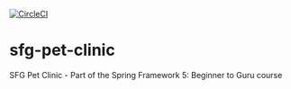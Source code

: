 [![CircleCI](https://circleci.com/gh/br1-gh/sfg-pet-clinic.svg?style=svg)](https://circleci.com/gh/br1-gh/sfg-pet-clinic)

# sfg-pet-clinic

SFG Pet Clinic - Part of the Spring Framework 5: Beginner to Guru course
